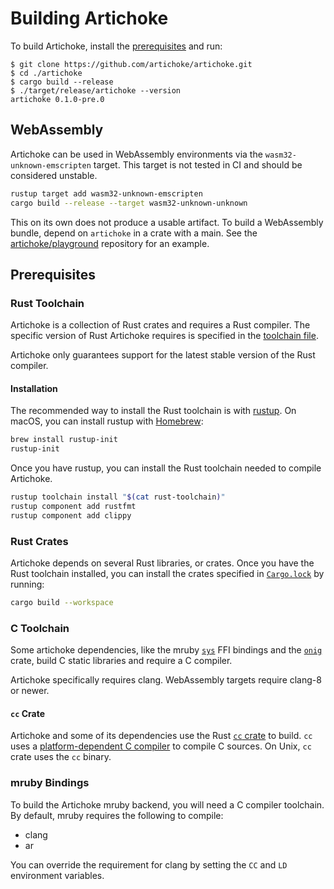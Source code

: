 # Building Artichoke

To build Artichoke, install the [prerequisites](#prerequisites) and run:

```console
$ git clone https://github.com/artichoke/artichoke.git
$ cd ./artichoke
$ cargo build --release
$ ./target/release/artichoke --version
artichoke 0.1.0-pre.0
```

## WebAssembly

Artichoke can be used in WebAssembly environments via the
`wasm32-unknown-emscripten` target. This target is not tested in CI and should
be considered unstable.

```sh
rustup target add wasm32-unknown-emscripten
cargo build --release --target wasm32-unknown-unknown
```

This on its own does not produce a usable artifact. To build a WebAssembly
bundle, depend on `artichoke` in a crate with a main. See the
[artichoke/playground] repository for an example.

## Prerequisites

### Rust Toolchain

Artichoke is a collection of Rust crates and requires a Rust compiler. The
specific version of Rust Artichoke requires is specified in the
[toolchain file](rust-toolchain).

Artichoke only guarantees support for the latest stable version of the Rust
compiler.

#### Installation

The recommended way to install the Rust toolchain is with [rustup]. On macOS,
you can install rustup with [Homebrew]:

```sh
brew install rustup-init
rustup-init
```

Once you have rustup, you can install the Rust toolchain needed to compile
Artichoke.

```sh
rustup toolchain install "$(cat rust-toolchain)"
rustup component add rustfmt
rustup component add clippy
```

### Rust Crates

Artichoke depends on several Rust libraries, or crates. Once you have the Rust
toolchain installed, you can install the crates specified in
[`Cargo.lock`](Cargo.lock) by running:

```sh
cargo build --workspace
```

### C Toolchain

Some artichoke dependencies, like the mruby [`sys`](artichoke-backend/src/sys)
FFI bindings and the [`onig`] crate, build C static libraries and require a C
compiler.

Artichoke specifically requires clang. WebAssembly targets require clang-8 or
newer.

#### `cc` Crate

Artichoke and some of its dependencies use the Rust [`cc` crate] to build. `cc`
uses a [platform-dependent C compiler] to compile C sources. On Unix, `cc` crate
uses the `cc` binary.

### mruby Bindings

To build the Artichoke mruby backend, you will need a C compiler toolchain. By
default, mruby requires the following to compile:

- clang
- ar

You can override the requirement for clang by setting the `CC` and `LD`
environment variables.

[artichoke/playground]: https://github.com/artichoke/playground
[rustup]: https://rustup.rs/
[homebrew]: https://docs.brew.sh/Installation
[`onig`]: https://crates.io/crates/onig
[`cc` crate]: https://crates.io/crates/cc
[platform-dependent c compiler]:
  https://github.com/alexcrichton/cc-rs#compile-time-requirements
